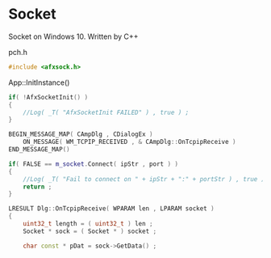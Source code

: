 # Socket
Socket on Windows 10. Written by C++

pch.h
```cpp
#include <afxsock.h>
```
    
App::InitInstance()
```cpp
if( !AfxSocketInit() )
{
    //Log( _T( "AfxSocketInit FAILED" ) , true ) ;
}
```
  
```cpp
BEGIN_MESSAGE_MAP( CAmpDlg , CDialogEx )
	ON_MESSAGE( WM_TCPIP_RECEIVED , & CAmpDlg::OnTcpipReceive ) 
END_MESSAGE_MAP()
```

```cpp
if( FALSE == m_socket.Connect( ipStr , port ) )
{
    //Log( _T( "Fail to connect on " + ipStr + ":" + portStr ) , true ) ;
    return ;
}
```
  
```cpp
LRESULT Dlg::OnTcpipReceive( WPARAM len , LPARAM socket )
{
    uint32_t length = ( uint32_t ) len ;
    Socket * sock = ( Socket * ) socket ;

    char const * pDat = sock->GetData() ;
```
